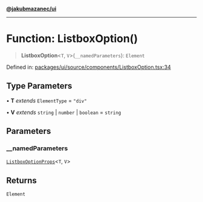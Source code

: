 [**@jakubmazanec/ui**](../README.md)

---

# Function: ListboxOption()

> **ListboxOption**\<`T`, `V`\>(`__namedParameters`): `Element`

Defined in:
[packages/ui/source/components/ListboxOption.tsx:34](https://github.com/jakubmazanec/tools/blob/b70ba93afff7f67760159378262d2c0b19cfed9e/packages/ui/source/components/ListboxOption.tsx#L34)

## Type Parameters

• **T** _extends_ `ElementType` = `"div"`

• **V** _extends_ `string` \| `number` \| `boolean` = `string`

## Parameters

### \_\_namedParameters

[`ListboxOptionProps`](../type-aliases/ListboxOptionProps.md)\<`T`, `V`\>

## Returns

`Element`
